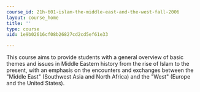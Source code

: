 ```yaml
---
course_id: 21h-601-islam-the-middle-east-and-the-west-fall-2006
layout: course_home
title: ''
type: course
uid: 1e9b02616cf08b26827cd2cd5ef61e33

---
```

This course aims to provide students with a general overview of basic themes and issues in Middle Eastern history from the rise of Islam to the present, with an emphasis on the encounters and exchanges between the "Middle East" (Southwest Asia and North Africa) and the "West" (Europe and the United States).

